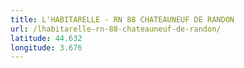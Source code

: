 ```yaml
---
title: L'HABITARELLE - RN 88 CHATEAUNEUF DE RANDON
url: /lhabitarelle-rn-88-chateauneuf-de-randon/
latitude: 44.632
longitude: 3.676
---
```

